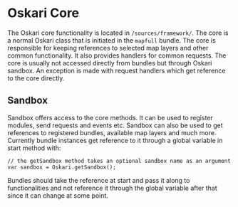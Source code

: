 # Oskari Core

The Oskari core functionality is located in `/sources/framework/`. The core is a normal Oskari class that is initiated in the `mapfull` bundle. The core is responsible for keeping references to selected map layers and other common functionality. It also provides handlers for common requests. The core is usually not accessed directly from bundles but through Oskari sandbox. An exception is made with request handlers which get reference to the core directly.

## Sandbox

Sandbox offers access to the core methods. It can be used to register modules, send requests and events etc. Sandbox can also be used to get references to registered bundles, available map layers and much more. Currently bundle instances get reference to it through a global variable in start method with:


    // the getSandbox method takes an optional sandbox name as an argument
    var sandbox = Oskari.getSandbox();

Bundles should take the reference at start and pass it along to functionalities and not reference it through the global variable after that since it can change at some point.